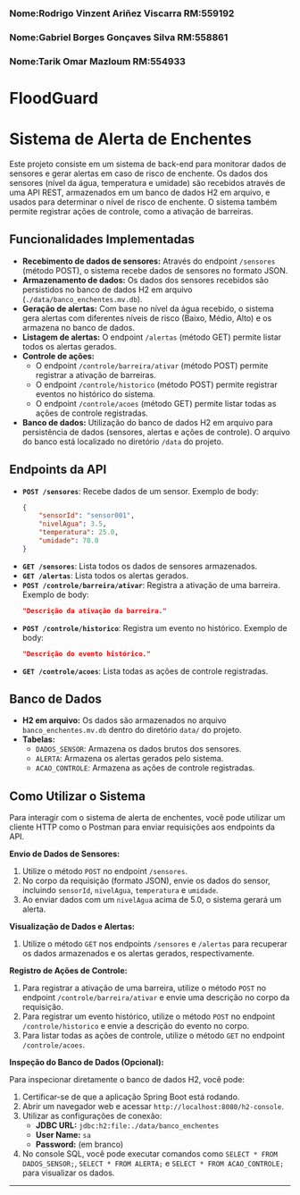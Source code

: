 ### Nome:Rodrigo Vinzent Ariñez Viscarra RM:559192

### Nome:Gabriel Borges Gonçaves Silva RM:558861

### Nome:Tarik Omar Mazloum RM:554933

# FloodGuard
# Sistema de Alerta de Enchentes

Este projeto consiste em um sistema de back-end para monitorar dados de sensores e gerar alertas em caso de risco de enchente. Os dados dos sensores (nível da água, temperatura e umidade) são recebidos através de uma API REST, armazenados em um banco de dados H2 em arquivo, e usados para determinar o nível de risco de enchente. O sistema também permite registrar ações de controle, como a ativação de barreiras.

## Funcionalidades Implementadas

* **Recebimento de dados de sensores:** Através do endpoint `/sensores` (método POST), o sistema recebe dados de sensores no formato JSON.
* **Armazenamento de dados:** Os dados dos sensores recebidos são persistidos no banco de dados H2 em arquivo (`./data/banco_enchentes.mv.db`).
* **Geração de alertas:** Com base no nível da água recebido, o sistema gera alertas com diferentes níveis de risco (Baixo, Médio, Alto) e os armazena no banco de dados.
* **Listagem de alertas:** O endpoint `/alertas` (método GET) permite listar todos os alertas gerados.
* **Controle de ações:**
    * O endpoint `/controle/barreira/ativar` (método POST) permite registrar a ativação de barreiras.
    * O endpoint `/controle/historico` (método POST) permite registrar eventos no histórico do sistema.
    * O endpoint `/controle/acoes` (método GET) permite listar todas as ações de controle registradas.
* **Banco de dados:** Utilização do banco de dados H2 em arquivo para persistência de dados (sensores, alertas e ações de controle). O arquivo do banco está localizado no diretório `/data` do projeto.

## Endpoints da API

* **`POST /sensores`**: Recebe dados de um sensor. Exemplo de body:
    ```json
    {
        "sensorId": "sensor001",
        "nivelAgua": 3.5,
        "temperatura": 25.0,
        "umidade": 70.0
    }
    ```
* **`GET /sensores`**: Lista todos os dados de sensores armazenados.
* **`GET /alertas`**: Lista todos os alertas gerados.
* **`POST /controle/barreira/ativar`**: Registra a ativação de uma barreira. Exemplo de body:
    ```json
    "Descrição da ativação da barreira."
    ```
* **`POST /controle/historico`**: Registra um evento no histórico. Exemplo de body:
    ```json
    "Descrição do evento histórico."
    ```
* **`GET /controle/acoes`**: Lista todas as ações de controle registradas.

## Banco de Dados

* **H2 em arquivo:** Os dados são armazenados no arquivo `banco_enchentes.mv.db` dentro do diretório `data/` do projeto.
* **Tabelas:**
    * `DADOS_SENSOR`: Armazena os dados brutos dos sensores.
    * `ALERTA`: Armazena os alertas gerados pelo sistema.
    * `ACAO_CONTROLE`: Armazena as ações de controle registradas.
## Como Utilizar o Sistema

Para interagir com o sistema de alerta de enchentes, você pode utilizar um cliente HTTP como o Postman para enviar requisições aos endpoints da API.

**Envio de Dados de Sensores:**

1.  Utilize o método `POST` no endpoint `/sensores`.
2.  No corpo da requisição (formato JSON), envie os dados do sensor, incluindo `sensorId`, `nivelAgua`, `temperatura` e `umidade`.
3.  Ao enviar dados com um `nivelAgua` acima de 5.0, o sistema gerará um alerta.

**Visualização de Dados e Alertas:**

1.  Utilize o método `GET` nos endpoints `/sensores` e `/alertas` para recuperar os dados armazenados e os alertas gerados, respectivamente.

**Registro de Ações de Controle:**

1.  Para registrar a ativação de uma barreira, utilize o método `POST` no endpoint `/controle/barreira/ativar` e envie uma descrição no corpo da requisição.
2.  Para registrar um evento histórico, utilize o método `POST` no endpoint `/controle/historico` e envie a descrição do evento no corpo.
3.  Para listar todas as ações de controle, utilize o método `GET` no endpoint `/controle/acoes`.

**Inspeção do Banco de Dados (Opcional):**

Para inspecionar diretamente o banco de dados H2, você pode:

1.  Certificar-se de que a aplicação Spring Boot está rodando.
2.  Abrir um navegador web e acessar `http://localhost:8080/h2-console`.
3.  Utilizar as configurações de conexão:
    * **JDBC URL:** `jdbc:h2:file:./data/banco_enchentes`
    * **User Name:** `sa`
    * **Password:** (em branco)
4.  No console SQL, você pode executar comandos como `SELECT * FROM DADOS_SENSOR;`, `SELECT * FROM ALERTA;` e `SELECT * FROM ACAO_CONTROLE;` para visualizar os dados.

---
